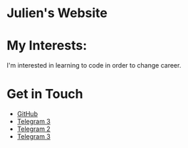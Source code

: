 # Julien's Website

# My Interests:
I'm interested in learning to code in order to change career.

# Get in Touch
<ul>
<li><a href="https://github.com/{{site.github_username}}">GitHub</a></li>
<li><a href="https://t.me/Phuketimmo">Telegram 3</a></li>
<li><a href="https://telegram.org/{{site.telegram_username}}">Telegram 2</a></li>
<li><a href="https://t.me/{{site.telegram_username}}">Telegram 3</a></li>
</ul>
